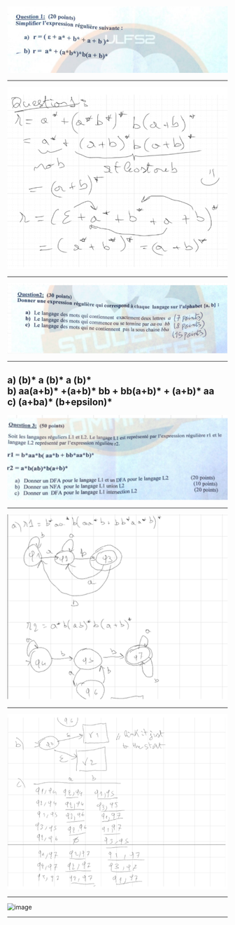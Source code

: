 ![](../images/LT8.png)

---

![](../images/LT9.png)

---

![](../images/LT10.png)

---
a) (b)* a (b)* a (b)*  
b) aa(a+b)* +(a+b)* bb + bb(a+b)* + (a+b)* aa   
c) (a+ba)* (b+epsilon)*  
 ---
![](../images/LT11.png)

---

![](../images/LT12.png)

---
![](../images/LT13.png)

---
<img width="551" alt="image" src="https://github.com/user-attachments/assets/2361137c-33cd-40d3-b89e-ffab39d11be6" />




---
